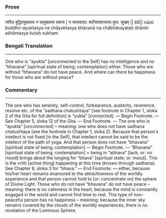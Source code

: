 ### Prose 
 --- 
नास्ति बुद्धिरयुक्तस्य न चायुक्तस्य भावना |
न चाभावयत: शान्तिरशान्तस्य कुत: सुखम् || 66||
nāsti buddhir-ayuktasya na chāyuktasya bhāvanā
na chābhāvayataḥ śhāntir aśhāntasya kutaḥ sukham

### Bengali Translation 
 --- 
One who is “ayukta” [unconnected to the Self] has no intelligence and no “bhavana” [spiritual state of being; contemplation] either. Those who are without “bhavana” do not have peace. And where can there be happiness for those who are without peace?

### Commentary 
 --- 
The one who has serenity, self-control, forbearance, austerity, reverence, resolve etc. of the “sadhana chatushtaya” [see footnote in Chapter 1, sloka 2 of the Gita for full definition] is “yukta” [connected]. — Begin Footnote. — See Chapter 5, sloka 12 of the Gita. — End Footnote. — The one who is “ayukta” [unconnected] – meaning: one who does not have sadhana chatushtaya (see the footnote in Chapter 1, sloka 2). Because that person's intellect is not fixed [in the Self], that intellect cannot be said to be the intellect of the path of yoga. And that person does not have “bhavana” [spiritual state of being; contemplation] — Begin Footnote. — “Bhavana” [spiritual state of being; contemplation] = being in “abhava” [lack; or: no mood] brings about the longing for “bhava” [spiritual state; or: mood]. This is the vritti [active thing] happening at this time (known through sadhana). See Chapter 8, sloka 3 for “bhava.” — End Footnote. — either, because his/her heart remains enamored to the attractiveness of the worldly experience and that person cannot hold to [or: concentrate on] the sphere of Divine Light. Those who do not have “bhavana” do not have peace – meaning: there is no calmness in the heart, because the mind is constantly engaged in the world and cannot find time to rest. This type of non-peaceful person has no happiness – meaning: because the inner sky remains covered by the clouds of the worldly experiences, there is no revelation of the Luminous Sphere.